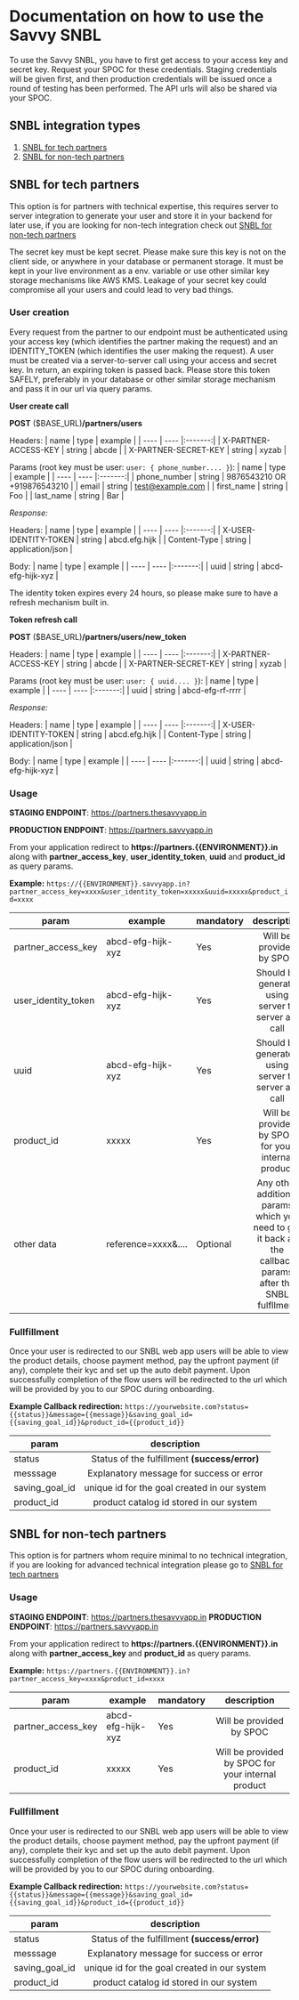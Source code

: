# Documentation on how to use the Savvy SNBL
To use the Savvy SNBL, you have to first get access to your access key and secret key. Request your SPOC for these credentials. Staging credentials will be given first, and then production credentials will be issued once a round of testing has been performed. The API urls will also be shared via your SPOC. 

## SNBL integration types
1) [SNBL for tech partners](#SNBL-for-tech-partners)
2) [SNBL for non-tech partners](#SNBL-for-non-tech-partners)

## SNBL for tech partners
This option is for partners with technical expertise, this requires server to server integration to generate your user and store it in your backend for later use, if you are looking for non-tech integration check out [SNBL for non-tech partners](#SNBL-for-non-tech-partners)

The secret key must be kept secret. Please make sure this key is not on the client side, or anywhere in your database or permanent storage. It must be kept in your live environment as a env. variable or use other similar key storage mechanisms like AWS KMS. Leakage of your secret key could compromise all your users and could lead to very bad things.

### User creation
Every request from the partner to our endpoint must be authenticated using your access key (which identifies the partner making the request) and an IDENTITY_TOKEN (which identifies the user making the request). A user must be created via a server-to-server call using your access and secret key. In return, an expiring token is passed back. Please store this token SAFELY, preferably in your database or other similar storage mechanism and pass it in our url via query params.

**User create call**

**POST** ($BASE_URL)**/partners/users**

Headers:
| name | type | example |
| ---- | ---- |:-------:|
| X-PARTNER-ACCESS-KEY | string | abcde |
| X-PARTNER-SECRET-KEY | string | xyzab |

Params (root key must be user: `user: { phone_number.... }`):
| name | type | example |
| ---- | ---- |:-------:|
| phone_number | string | 9876543210 OR +919876543210 |
| email | string | test@example.com |
| first_name | string | Foo |
| last_name | string | Bar |

_Response:_

Headers:
| name | type | example |
| ---- | ---- |:-------:|
| X-USER-IDENTITY-TOKEN | string | abcd.efg.hijk |
| Content-Type | string | application/json |

Body:
| name | type | example |
| ---- | ---- |:-------:|
| uuid | string | abcd-efg-hijk-xyz |

The identity token expires every 24 hours, so please make sure to have a refresh mechanism built in.

**Token refresh call**

**POST** ($BASE_URL)**/partners/users/new_token**

Headers:
| name | type | example |
| ---- | ---- |:-------:|
| X-PARTNER-ACCESS-KEY | string | abcde |
| X-PARTNER-SECRET-KEY | string | xyzab |

Params (root key must be user: `user: { uuid.... }`):
| name | type | example |
| ---- | ---- |:-------:|
| uuid | string | abcd-efg-rf-rrrr |

_Response:_

Headers:
| name | type | example |
| ---- | ---- |:-------:|
| X-USER-IDENTITY-TOKEN | string | abcd.efg.hijk |
| Content-Type | string | application/json |

Body:
| name | type | example |
| ---- | ---- |:-------:|
| uuid | string | abcd-efg-hijk-xyz |

### Usage
**STAGING ENDPOINT**: https://partners.thesavvyapp.in

**PRODUCTION ENDPOINT**: https://partners.savvyapp.in

From your application redirect to **https://partners.{{ENVIRONMENT}}.in** along with **partner_access_key**, **user_identity_token**, **uuid** and **product_id** as query params.

**Example:** `https://{{ENVIRONMENT}}.savvyapp.in?partner_access_key=xxxx&user_identity_token=xxxxx&uuid=xxxxx&product_id=xxxx`

| param | example | mandatory| description |
| ---- | ---- | -- |:-------:|
| partner_access_key | abcd-efg-hijk-xyz | Yes | Will be provided by SPOC |
| user_identity_token | abcd-efg-hijk-xyz | Yes | Should be generate using server to server api call |
| uuid | abcd-efg-hijk-xyz | Yes | Should be generated using server to server api call |
| product_id | xxxxx | Yes | Will be provided by SPOC for your internal product |
| other data | reference=xxxx&.... | Optional | Any other additional params which you need to get it back as the callback params after the SNBL fulfllment |

### Fullfillment
Once your user is redirected to our SNBL web app users will be able to view the product details, choose payment method, pay the upfront payment (if any), complete their kyc and set up the auto debit payment. Upon successfully completion of the flow users will be redirected to the url which will be provided by you to our SPOC during onboarding.

**Example Callback redirection:**
`https://yourwebsite.com?status={{status}}&message={{message}}&saving_goal_id={{saving_goal_id}}&product_id={{product_id}}`

| param | description 
| ---- |:-------:|
| status | Status of the fulfillment **(success/error)** |
| messsage | Explanatory message for success or error  |
| saving_goal_id | unique id for the goal created in our system |
| product_id | product catalog id stored in our system |

## SNBL for non-tech partners

This option is for partners whom require minimal to no technical integration, if you are looking for advanced technical integration please go to [SNBL for tech partners](#SNBL-for-tech-partners)

### Usage
**STAGING ENDPOINT**: https://partners.thesavvyapp.in
**PRODUCTION ENDPOINT**: https://partners.savvyapp.in

From your application redirect to **https://partners.{{ENVIRONMENT}}.in** along with **partner_access_key** and **product_id** as query params.

**Example:** `https://partners.{{ENVIRONMENT}}.in?partner_access_key=xxxx&product_id=xxxx`

| param | example | mandatory| description |
| ---- | ---- | -- |:-------:|
| partner_access_key | abcd-efg-hijk-xyz | Yes | Will be provided by SPOC |
| product_id | xxxxx | Yes | Will be provided by SPOC for your internal product |

### Fullfillment
Once your user is redirected to our SNBL web app users will be able to view the product details, choose payment method, pay the upfront payment (if any), complete their kyc and set up the auto debit payment. Upon successfully completion of the flow users will be redirected to the url which will be provided by you to our SPOC during onboarding.

**Example Callback redirection:**
`https://yourwebsite.com?status={{status}}&message={{message}}&saving_goal_id={{saving_goal_id}}&product_id={{product_id}}`

| param | description 
| ---- |:-------:|
| status | Status of the fulfillment **(success/error)** |
| messsage | Explanatory message for success or error  |
| saving_goal_id | unique id for the goal created in our system |
| product_id | product catalog id stored in our system |
